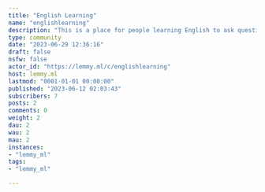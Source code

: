 ```yaml
---
title: "English Learning" 
name: "englishlearning"
description: "This is a place for people learning English to ask questions about English grammar, syntax, vocabulary, and the like.All levels of learners are welcome.**Rules**- Be respectful. We may not all speak English fluently. Please help rather than be rude or abusive.- Harassment or any derogatory language will not be tolerated.- Purposefully inciting arguments, personal attacks and threats will not be tolerated. This includes the posting of personal information and posting with the intention of starting or propagating drama."
type: community
date: "2023-06-29 12:36:16"
draft: false
nsfw: false
actor_id: "https://lemmy.ml/c/englishlearning"
host: lemmy.ml
lastmod: "0001-01-01 00:00:00"
published: "2023-06-12 02:03:43"
subscribers: 7
posts: 2
comments: 0
weight: 2
dau: 2
wau: 2
mau: 2
instances:
- "lemmy_ml"
tags: 
- "lemmy_ml"

---
```

